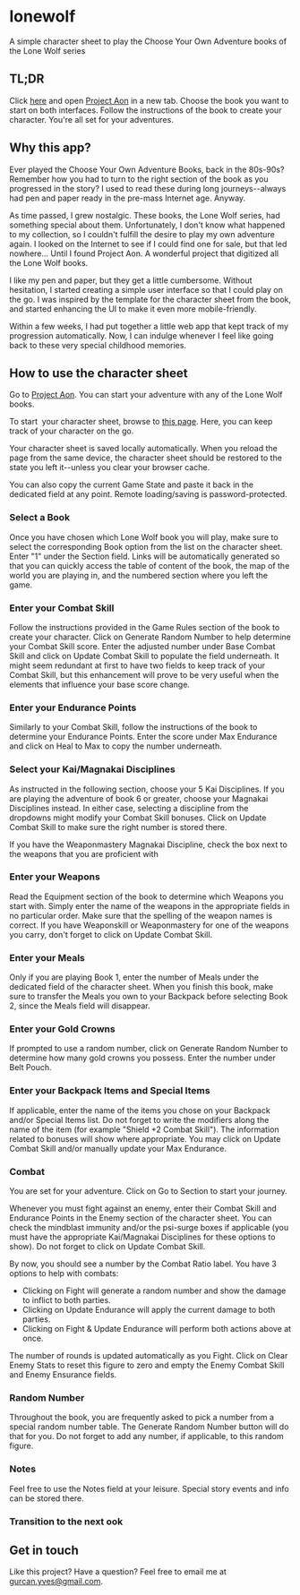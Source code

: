 # lonewolf
A simple character sheet to play the Choose Your Own Adventure books of the Lone Wolf series

## TL;DR

Click [here](http://lonewolf.yvesgurcan.com/build) and open [Project Aon](https://www.projectaon.org/en/Main/Books) in a new tab. Choose the book you want to start on both interfaces. Follow the instructions of the book to create your character. You're all set for your adventures.

## Why this app?

Ever played the Choose Your Own Adventure Books, back in the 80s-90s? Remember how you had to turn to the right section of the book as you progressed in the story? I used to read these during long journeys--always had pen and paper ready in the pre-mass Internet age. Anyway.

As time passed, I grew nostalgic. These books, the Lone Wolf series, had something special about them. Unfortunately, I don't know what happened to my collection, so I couldn't fulfill the desire to play my own adventure again. I looked on the Internet to see if I could find one for sale, but that led nowhere... Until I found Project Aon. A wonderful project that digitized all the Lone Wolf books.

I like my pen and paper, but they get a little cumbersome. Without hesitation, I started creating a simple user interface so that I could play on the go. I was inspired by the template for the character sheet from the book, and started enhancing the UI to make it even more mobile-friendly.

Within a few weeks, I had put together a little web app that kept track of my progression automatically. Now, I can indulge whenever I feel like going back to these very special childhood memories.

## How to use the character sheet

Go to [Project Aon](https://www.projectaon.org/en/Main/Home>). You can start your adventure with any of the Lone Wolf books.

To start  your character sheet, browse to [this page](http://lonewolf.yvesgurcan.com/build). Here, you can keep track of your character on the go.

Your character sheet is saved locally automatically. When you reload the page from the same device, the character sheet should be restored to the state you left it--unless you clear your browser cache.

You can also copy the current Game State and paste it back in the dedicated field at any point. Remote loading/saving is password-protected.

### Select a Book

Once you have chosen which Lone Wolf book you will play, make sure to select the corresponding Book option from the list on the character sheet. Enter "1" under the Section field. Links will be automatically generated so that you can quickly access the table of content of the book, the map of the world you are playing in, and the numbered section where you left the game.

### Enter your Combat Skill

Follow the instructions provided in the Game Rules section of the book to create your character. Click on Generate Random Number to help determine your Combat Skill score. Enter the adjusted number under Base Combat Skill and click on Update Combat Skill to populate the field underneath. It might seem redundant at first to have two fields to keep track of your Combat Skill, but this enhancement will prove to be very useful when the elements that influence your base score change.

### Enter your Endurance Points

Similarly to your Combat Skill, follow the instructions of the book to determine your Endurance Points. Enter the score under Max Endurance and click on Heal to Max to copy the number underneath.

### Select your Kai/Magnakai Disciplines

As instructed in the following section, choose your 5 Kai Disciplines. If you are playing the adventure of book 6 or greater, choose your Magnakai Disciplines instead. In either case, selecting a discipline from the dropdowns might modify your Combat Skill bonuses. Click on Update Combat Skill to make sure the right number is stored there.

If you have the Weaponmastery Magnakai Discipline, check the box next to the weapons that you are proficient with

### Enter your Weapons

Read the Equipment section of the book to determine which Weapons you start with. Simply enter the name of the weapons in the appropriate fields in no particular order. Make sure that the spelling of the weapon names is correct. If you have Weaponskill or Weaponmastery for one of the weapons you carry, don't forget to click on Update Combat Skill.

### Enter your Meals

Only if you are playing Book 1, enter the number of Meals under the dedicated field of the character sheet. When you finish this book, make sure to transfer the Meals you own to your Backpack before selecting Book 2, since the Meals field will disappear.

### Enter your Gold Crowns

If prompted to use a random number, click on Generate Random Number to determine how many gold crowns you possess. Enter the number under Belt Pouch.

### Enter your Backpack Items and Special Items

If applicable, enter the name of the items you chose on your Backpack and/or Special Items list. Do not forget to write the modifiers along the name of the item (for example "Shield +2 Combat Skill"). The information related to bonuses will show where appropriate. You may click on Update Combat Skill and/or manually update your Max Endurance.

### Combat

You are set for your adventure. Click on Go to Section to start your journey.

Whenever you must fight against an enemy, enter their Combat Skill and Endurance Points in the Enemy section of the character sheet. You can check the mindblast immunity and/or the psi-surge boxes if applicable (you must have the appropriate Kai/Magnakai Disciplines for these options to show). Do not forget to click on Update Combat Skill. 

By now, you should see a number by the Combat Ratio label. You have 3 options to help with combats:
- Clicking on Fight will generate a random number and show the damage to inflict to both parties.
- Clicking on Update Endurance will apply the current damage to both parties.
- Clicking on Fight & Update Endurance will perform both actions above at once.

The number of rounds is updated automatically as you Fight. Click on Clear Enemy Stats to reset this figure to zero and empty the Enemy Combat Skill and Enemy Ensurance fields.

### Random Number

Throughout the book, you are frequently asked to pick a number from a special random number table. The Generate Random Number button will do that for you. Do not forget to add any number, if applicable, to this random figure.

### Notes

Feel free to use the Notes field at your leisure. Special story events and info can be stored there.

### Transition to the next  ook

## Get in touch

Like this project? Have a question? Feel free to email me at gurcan.yves@gmail.com.
